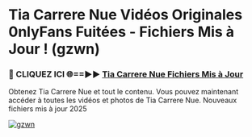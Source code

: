 # Tia Carrere Nue Vidéos Originales 0nlyFans Fuitées - Fichiers Mis à Jour ! (gzwn)

<h3>🔴 CLIQUEZ ICI 🌐==►► <a href="https://tinyurl.com/2pmr4ezf" rel="nofollow">Tia Carrere Nue Fichiers Mis à Jour</a></h3>

Obtenez Tia Carrere Nue et tout le contenu. Vous pouvez maintenant accéder à toutes les vidéos et photos de Tia Carrere Nue. Nouveaux fichiers mis à jour 2025

[![gzwn](https://i.imgur.com/6SNvagu.gif)](https://tinyurl.com/2pmr4ezf)
